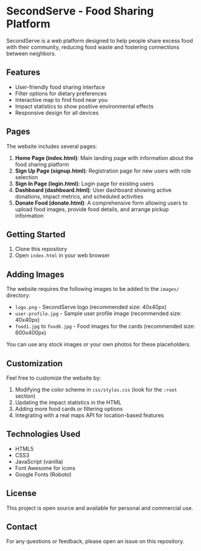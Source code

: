 # SecondServe - Food Sharing Platform

SecondServe is a web platform designed to help people share excess food with their community, reducing food waste and fostering connections between neighbors.

## Features

- User-friendly food sharing interface
- Filter options for dietary preferences
- Interactive map to find food near you
- Impact statistics to show positive environmental effects
- Responsive design for all devices

## Pages

The website includes several pages:

1. **Home Page (index.html)**: Main landing page with information about the food sharing platform
2. **Sign Up Page (signup.html)**: Registration page for new users with role selection
3. **Sign In Page (login.html)**: Login page for existing users
4. **Dashboard (dashboard.html)**: User dashboard showing active donations, impact metrics, and scheduled activities
5. **Donate Food (donate.html)**: A comprehensive form allowing users to upload food images, provide food details, and arrange pickup information

## Getting Started

1. Clone this repository
2. Open `index.html` in your web browser

## Adding Images

The website requires the following images to be added to the `images/` directory:

- `logo.png` - SecondServe logo (recommended size: 40x40px)
- `user-profile.jpg` - Sample user profile image (recommended size: 40x40px)
- `food1.jpg` to `food6.jpg` - Food images for the cards (recommended size: 600x400px)

You can use any stock images or your own photos for these placeholders.

## Customization

Feel free to customize the website by:

1. Modifying the color scheme in `css/styles.css` (look for the `:root` section)
2. Updating the impact statistics in the HTML
3. Adding more food cards or filtering options
4. Integrating with a real maps API for location-based features

## Technologies Used

- HTML5
- CSS3
- JavaScript (vanilla)
- Font Awesome for icons
- Google Fonts (Roboto)

## License

This project is open source and available for personal and commercial use.

## Contact

For any questions or feedback, please open an issue on this repository. 